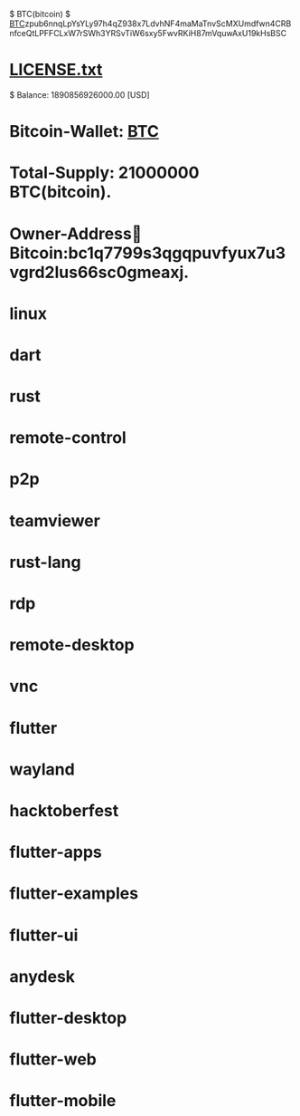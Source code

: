 $ BTC(bitcoin)
$ [BTC](bitcoin)zpub6nnqLpYsYLy97h4qZ938x7LdvhNF4maMaTnvScMXUmdfwn4CRBnfceQtLPFFCLxW7rSWh3YRSvTiW6sxy5FwvRKiH87mVquwAxU19kHsBSC
# [LICENSE.txt](https://github.com/user-attachments/files/17742862/LICENSE.txt)
$ Balance: 1890856926000.00 [USD]
# Bitcoin-Wallet: [BTC](bitcoin)
# Total-Supply: 21000000 BTC(bitcoin).
# Owner-Address🥇Bitcoin:bc1q7799s3qgqpuvfyux7u3vgrd2lus66sc0gmeaxj.
# linux
# dart
# rust
# remote-control
# p2p
# teamviewer
# rust-lang
# rdp
# remote-desktop
# vnc
# flutter
# wayland
# hacktoberfest
# flutter-apps
# flutter-examples
# flutter-ui
# anydesk
# flutter-desktop
# flutter-web
# flutter-mobile

